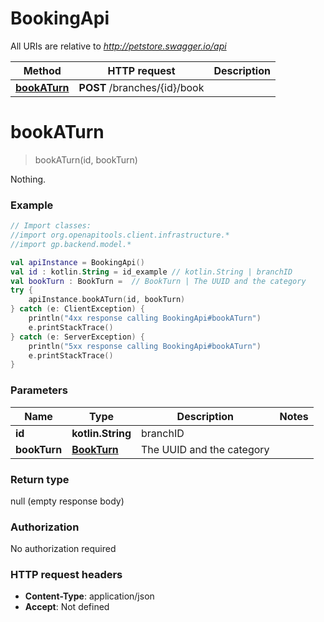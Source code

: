 # BookingApi

All URIs are relative to *http://petstore.swagger.io/api*

Method | HTTP request | Description
------------- | ------------- | -------------
[**bookATurn**](BookingApi.md#bookATurn) | **POST** /branches/{id}/book | 


<a name="bookATurn"></a>
# **bookATurn**
> bookATurn(id, bookTurn)



Nothing.

### Example
```kotlin
// Import classes:
//import org.openapitools.client.infrastructure.*
//import gp.backend.model.*

val apiInstance = BookingApi()
val id : kotlin.String = id_example // kotlin.String | branchID
val bookTurn : BookTurn =  // BookTurn | The UUID and the category
try {
    apiInstance.bookATurn(id, bookTurn)
} catch (e: ClientException) {
    println("4xx response calling BookingApi#bookATurn")
    e.printStackTrace()
} catch (e: ServerException) {
    println("5xx response calling BookingApi#bookATurn")
    e.printStackTrace()
}
```

### Parameters

Name | Type | Description  | Notes
------------- | ------------- | ------------- | -------------
 **id** | **kotlin.String**| branchID |
 **bookTurn** | [**BookTurn**](BookTurn.md)| The UUID and the category |

### Return type

null (empty response body)

### Authorization

No authorization required

### HTTP request headers

 - **Content-Type**: application/json
 - **Accept**: Not defined

